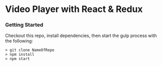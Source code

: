 # Video Player with React & Redux

### Getting Started
Checkout this repo, install dependencies, then start the gulp process with the following:

```
> git clone NameOfRepo
> npm install
> npm start
```
